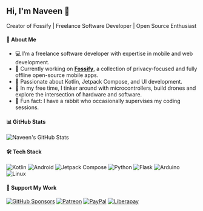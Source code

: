 ## Hi, I'm Naveen 👋

Creator of Fossify | Freelance Software Developer | Open Source Enthusiast

#### 📝 About Me

- 💻 I’m a freelance software developer with expertise in mobile and web development.
- 🌱 Currently working on [**Fossify**](https://github.com/FossifyOrg), a collection of privacy-focused and fully offline open-source
  mobile apps.
- 🎨 Passionate about Kotlin, Jetpack Compose, and UI development.
- 🚀 In my free time, I tinker around with microcontrollers, build drones and explore the
  intersection of hardware and software.
- 🐇 Fun fact: I have a rabbit who occasionally supervises my coding sessions.

#### 📊 GitHub Stats

![Naveen's GitHub Stats](https://github-readme-stats.vercel.app/api?username=naveensingh&show_icons=true&theme=apprentice&border_radius=16)

#### 🛠️ Tech Stack

![Kotlin](https://img.shields.io/badge/-Kotlin-7F52FF?logo=kotlin&logoColor=white)
![Android](https://img.shields.io/badge/-Android-121212?logo=android&logoColor=3DDC84)
![Jetpack Compose](https://img.shields.io/badge/-Jetpack%20Compose-3DDC84?logo=android&logoColor=white)
![Python](https://img.shields.io/badge/-Python-3776AB?logo=python&logoColor=white)
![Flask](https://img.shields.io/badge/-Flask-202020?logo=flask&logoColor=white)
![Arduino](https://img.shields.io/badge/-Arduino-00979D?logo=arduino&logoColor=white)
![Linux](https://img.shields.io/badge/-Linux-FFD700?logo=linux&logoColor=black)

#### 💖 Support My Work

[![GitHub Sponsors](https://img.shields.io/badge/GitHub%20Sponsors-Support-red?logo=github&logoColor=white)](https://github.com/sponsors/naveensingh) [![Patreon](https://img.shields.io/badge/Patreon-Support-orange?logo=patreon&logoColor=white)](https://patreon.com/naveensingh) [![PayPal](https://img.shields.io/badge/PayPal-Donate-blue?logo=paypal&logoColor=white)](https://paypal.me/naveen3singh) [![Liberapay](https://img.shields.io/badge/Liberapay-Donate-yellow)](https://liberapay.com/naveensingh)  

